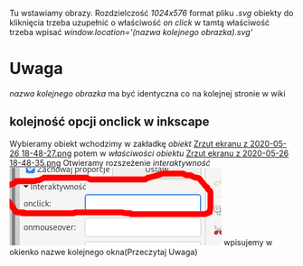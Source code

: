 Tu wstawiamy obrazy. 
Rozdzielczość *1024x576*
format pliku *.svg*
obiekty do kliknięcia trzeba uzupełnić o właściwość *on click*
w tamtą właściwość trzeba wpisać *window.location='(nazwa kolejnego obrazka).svg'*

# Uwaga
*nazwa kolejnego obrazka* ma być identyczna co na kolejnej stronie w wiki

## kolejność opcji onclick w inkscape
Wybieramy obiekt
wchodzimy w zakładkę *obiekt*   [Zrzut ekranu z 2020-05-26 18-48-27.png](Zrzut%20ekranu%20z%202020-05-26%2018-48-27.png)
potem w *właściwości obiektu*   [Zrzut ekranu z 2020-05-26 18-48-35.png](Zrzut%20ekranu%20z%202020-05-26%2018-48-35.png)
Otwieramy rozszeżenie *interaktywność* ![Zrzut ekranu z 2020-05-26 18-49-02.png](Zrzut%20ekranu%20z%202020-05-26%2018-49-02.png)
wpisujemy w okienko nazwe kolejnego okna(Przeczytaj Uwaga)

